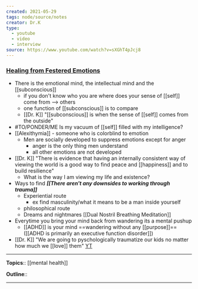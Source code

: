 ```yaml
---
created: 2021-05-29
tags: node/source/notes
creator: Dr.K
type:
  - youtube
  - video
  - interview
source: https://www.youtube.com/watch?v=sXGhT4pJcj8
---
```


### [Healing from Festered Emotions](https://www.youtube.com/watch?v=sXGhT4pJcj8)

- There is the emotional mind, the intellectual mind and the [[subconscious]]
    - if you don't know who you are where does your sense of [[self]] come from --> others
    - one function of [[subconscious]] is to compare
    - [[Dr. K]] "[[subconscious]] is when the sense of [[self]] comes from the outside"
- #TO/PONDER/ME  Is my vacuum of [[self]] filled with my intelligence?
-  [[Alexithymia]] - someone who is colorblind to emotion
    - Men are socially developed to suppress emotions except for anger
        - anger is the only thing men understand
        - all other emotions are not developed
- [[Dr. K]] "There is evidence that having an internally consistent way of viewing the world is a good way to find peace and [[happiness]] and to build resilience"
    - What is the way I am viewing my life and existence?
- Ways to find **_[[There aren't any downsides to working through trauma]]_**
    - Experiential route
        - ex find masculinity/what it means to be a man inside yourself
    - philosophical route
    - Dreams and nightmares
[[Dual Nostril Breathing Meditation]]
- Everytime you bring your mind back from wandering its a mental pushup
    - [[ADHD]] is your mind ==wandering without any [[purpose]]== ([[ADHD is primarily an executive function disorder]])
- [[Dr. K]] "We are going to pyschologically traumatize our kids no matter how much we [[love]] them" [YT](https://youtu.be/sXGhT4pJcj8?t=2602)

---


**Topics**::  [[mental health]] 

**Outline**::

--- 


